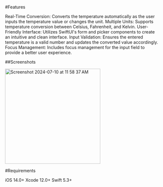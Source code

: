 #Features

   Real-Time Conversion: Converts the temperature automatically as the user inputs the temperature value or changes the unit.
   Multiple Units: Supports temperature conversion between Celsius, Fahrenheit, and Kelvin.
   User-Friendly Interface: Utilizes SwiftUI's form and picker components to create an intuitive and clean interface.
   Input Validation: Ensures the entered temperature is a valid number and updates the converted value accordingly.
   Focus Management: Includes focus management for the input field to provide a better user experience.
   
##Screenshots
   
   <img width="313" alt="Screenshot 2024-07-10 at 11 58 37 AM" src="https://github.com/GeetanshRajesh/TempCon/assets/158539311/d053a5db-9b05-4f1a-9398-e4acbc4dc86b">



#Requirements

   iOS 14.0+
   Xcode 12.0+
   Swift 5.3+
   
